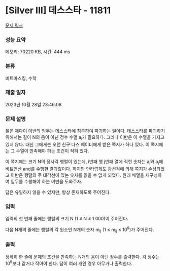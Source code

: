 # [Silver III] 데스스타 - 11811 

[문제 링크](https://www.acmicpc.net/problem/11811) 

### 성능 요약

메모리: 70220 KB, 시간: 444 ms

### 분류

비트마스킹, 수학

### 제출 일자

2023년 10월 28일 23:46:08

### 문제 설명

<p>젊은 제다이 이반의 임무는 데스스타에 침투하여 파괴하는 일이다. 데스스타를 파괴하기 위해서는 길이 N의 음이 아닌 정수 수열 a<sub>i</sub>가 필요하다. 그러나 이반은 이 수열을 가지고 있지 않다. 대신 그에게는 오랜 친구 다스 베이더에게 받은 쪽지가 하나 있다. 이 쪽지에는 그 수열이 만족해야 하는 조건이 적혀 있다.</p>

<p>이 쪽지에는 크기 N의 정사각 행렬이 있는데, i번째 행 j번째 열에 적힌 숫자는 a<sub>i</sub>와 a<sub>j</sub>에 비트연산 and를 수행한 결과값이다. 하지만 안타깝게도 광선검에 의해 쪽지가 손상되었고 이반은 행렬의 주 대각선에 있는 숫자를 읽을 수 없게 되었다. 원래 배열을 재구성하여 임무를 수행해야 하는 이반을 도와주자.</p>

<p>답은 유일하지 않을 수 있지만, 항상 존재하도록 주어진다.</p>

### 입력 

 <p>입력의 첫 번째 줄에는 행렬의 크기 N (1 ≤ N ≤ 1 000)이 주어진다.</p>

<p>다음 N개의 줄에는 행렬의 각 원소인 N개의 숫자 m<sub>ij</sub> (1 ≤ m<sub>ij</sub> ≤ 10<sup>9</sup>)가 주어진다.</p>

### 출력 

 <p>정확히 한 줄에 문제의 조건을 만족하는 N개의 음이 아닌 정수를 출력한다. 각 정수는 10<sup>9</sup>보다 같거나 작아야 한다. 답이 여러 개인 경우 아무거나 출력한다.</p>

